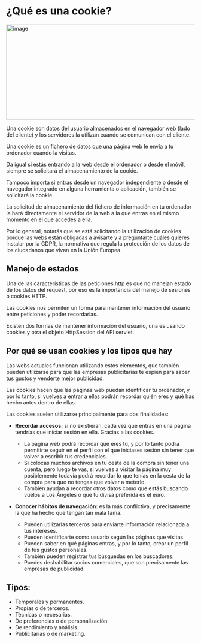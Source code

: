 # ¿Qué es una cookie?

<img width="933" height="255" alt="image" src="https://github.com/user-attachments/assets/ac759dcd-bf40-414c-b7e7-f5ee3fd3d652" />

Una cookie son datos del usuario almacenados en el navegador web (lado del cliente) y los servidores la utilizan cuando se comunican con el cliente.

Una cookie es un fichero de datos que una página web le envía a tu ordenador cuando la visitas.

Da igual si estás entrando a la web desde el ordenador o desde el móvil, siempre se solicitará el almacenamiento de la cookie.

Tampoco importa si entras desde un navegador independiente o desde el navegador integrado en alguna herramienta o aplicación, también se solicitará la cookie.

La solicitud de almacenamiento del fichero de información en tu ordenador la hará directamente el servidor de la web a la que entras en el mismo momento en el que accedes a ella.

Por lo general, notarás que se está solicitando la utilización de cookies porque las webs están obligadas a avisarte y a preguntarte cuáles quieres instalar por la GDPR, la normativa que regula la protección de los datos de los ciudadanos que vivan en la Unión Europea.

## Manejo de estados

Una de las características de las peticiones http es que no manejan estado de los datos del request, por eso es la importancia del manejo de sesiones o cookies  HTTP.

Las cookies nos permiten un forma para mantener información del usuario entre peticiones y poder recordarlas.

Existen dos formas de mantener información del usuario, una es usando cookies y otra el objeto HttpSession del API servlet.

## Por qué se usan cookies y los tipos que hay

Las webs actuales funcionan utilizando estos elementos, que también pueden utilizarse para que las empresas publicitarias te espíen para saber tus gustos y venderte mejor publicidad.

Las cookies hacen que las páginas web puedan identificar tu ordenador, y por lo tanto, si vuelves a entrar a ellas podrán recordar quién eres y qué has hecho antes dentro de ellas.

Las cookies suelen utilizarse principalmente para dos finalidades:

- **Recordar accesos:** si no existieran, cada vez que entras en una página tendrías que iniciar sesión en ella. Gracias a las cookies.
  - La página web podrá recordar que eres tú, y por lo tanto podrá permitirte seguir en el perfil con el que iniciases sesión sin tener que volver a escribir tus credenciales.
  - Si colocas muchos archivos en tu cesta de la compra sin tener una cuenta, pero luego te vas, si vuelves a visitar la página muy posiblemente todavía podrá recordar lo que tenías en la cesta de la compra para que no tengas que volver a meterlo.
  - También ayudan a recordar otros datos como que estás buscando vuelos a Los Ángeles o que tu divisa preferida es el euro.

- **Conocer hábitos de navegación:** es la más conflictiva, y precisamente la que ha hecho que tengan tan mala fama.
    - Pueden utilizarlas terceros para enviarte información relacionada a tus intereses.
    - Pueden identificarte como usuario según las páginas que visitas.
    - Pueden saber en qué páginas entras, y por lo tanto, crear un perfil de tus gustos personales.
    - También pueden registrar tus búsquedas en los buscadores.
    - Puedes deshabilitar socios comerciales, que son precisamente las empresas de publicidad.
  
## Tipos:

- Temporales y permanentes.
- Propias o de terceros.
- Técnicas o necesarias.
- De preferencias o de personalización.
- De rendimiento y análisis.
- Publicitarias o de marketing.
